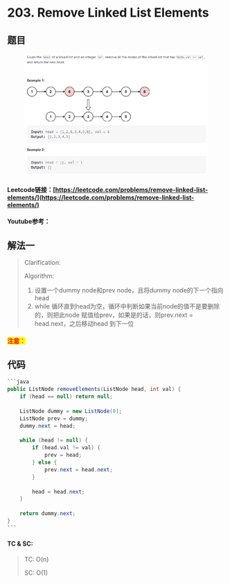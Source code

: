 # 203. Remove Linked List Elements

## 题目

<figure><img src="../../.gitbook/assets/image (9).png" alt=""><figcaption></figcaption></figure>

#### Leetcode链接：[https://leetcode.com/problems/remove-linked-list-elements/](https://leetcode.com/problems/remove-linked-list-elements/)

#### Youtube参考：

## 解法一

> Clarification:&#x20;
>
> Algorithm:&#x20;
>
> 1. 设置一个dummy node和prev node，且将dummy node的下一个指向head
> 2. while 循环直到head为空，循环中判断如果当前node的值不是要删除的，则把此node 赋值给prev，如果是的话，则prev.next = head.next，之后移动head 到下一位

#### <mark style="color:red;">注意：</mark>

## 代码

````java
```java
public ListNode removeElements(ListNode head, int val) {
    if (head == null) return null;

    ListNode dummy = new ListNode(0);
    ListNode prev = dummy;
    dummy.next = head;

    while (head != null) {
        if (head.val != val) {
            prev = head;
        } else {
            prev.next = head.next;
        }

        head = head.next;
    }

    return dummy.next;
}
```
````

#### TC & SC:&#x20;

> TC: O(n)
>
> SC: O(1)

